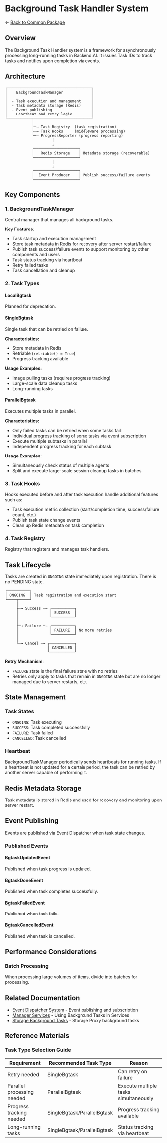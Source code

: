 # Background Task Handler System

← [Back to Common Package](../README.md)

## Overview

The Background Task Handler system is a framework for asynchronously processing long-running tasks in Backend.AI. It issues Task IDs to track tasks and notifies upon completion via events.

## Architecture

```
┌──────────────────────────────────────┐
│    BackgroundTaskManager             │
│                                      │
│  - Task execution and management     │
│  - Task metadata storage (Redis)     │
│  - Event publishing                  │
│  - Heartbeat and retry logic         │
└───────────┬──────────────────────────┘
            │
            ├─→ Task Registry  (task registration)
            ├─→ Task Hooks     (middleware processing)
            └─→ ProgressReporter (progress reporting)
                     │
                     ↓
            ┌────────────────────┐
            │   Redis Storage    │ Metadata storage (recoverable)
            └────────────────────┘
                     │
                     ↓
            ┌────────────────────┐
            │  Event Producer    │ Publish success/failure events
            └────────────────────┘
```

## Key Components

### 1. BackgroundTaskManager

Central manager that manages all background tasks.

**Key Features:**
- Task startup and execution management
- Store task metadata in Redis for recovery after server restart/failure
- Publish task success/failure events to support monitoring by other components and users
- Task status tracking via heartbeat
- Retry failed tasks
- Task cancellation and cleanup

### 2. Task Types

#### LocalBgtask
Planned for deprecation.

#### SingleBgtask
Single task that can be retried on failure.

**Characteristics:**
- Store metadata in Redis
- Retriable (`retriable() = True`)
- Progress tracking available

**Usage Examples:**
- Image pulling tasks (requires progress tracking)
- Large-scale data cleanup tasks
- Long-running tasks

#### ParallelBgtask
Executes multiple tasks in parallel.

**Characteristics:**
- Only failed tasks can be retried when some tasks fail
- Individual progress tracking of some tasks via event subscription
- Execute multiple subtasks in parallel
- Independent progress tracking for each subtask

**Usage Examples:**
- Simultaneously check status of multiple agents
- Split and execute large-scale session cleanup tasks in batches

### 3. Task Hooks

Hooks executed before and after task execution handle additional features such as:

- Task execution metric collection (start/completion time, success/failure count, etc.)
- Publish task state change events
- Clean up Redis metadata on task completion

### 4. Task Registry

Registry that registers and manages task handlers.

## Task Lifecycle

Tasks are created in `ONGOING` state immediately upon registration. There is no PENDING state.

```
┌──────────┐
│ ONGOING  │ Task registration and execution start
└────┬─────┘
     │
     ├─→ Success ─→ ┌──────────┐
     │              │ SUCCESS  │
     │              └──────────┘
     │
     ├─→ Failure ─→ ┌──────────┐
     │              │ FAILURE  │ No more retries
     │              └──────────┘
     │
     └─→ Cancel ─→ ┌───────────┐
                   │ CANCELLED │
                   └───────────┘
```

**Retry Mechanism**:
- `FAILURE` state is the final failure state with no retries
- Retries only apply to tasks that remain in `ONGOING` state but are no longer managed due to server restarts, etc.

## State Management

### Task States

- `ONGOING`: Task executing
- `SUCCESS`: Task completed successfully
- `FAILURE`: Task failed
- `CANCELLED`: Task cancelled

### Heartbeat

BackgroundTaskManager periodically sends heartbeats for running tasks. If a heartbeat is not updated for a certain period, the task can be retried by another server capable of performing it.

## Redis Metadata Storage

Task metadata is stored in Redis and used for recovery and monitoring upon server restart.

## Event Publishing

Events are published via Event Dispatcher when task state changes.

### Published Events

#### BgtaskUpdatedEvent
Published when task progress is updated.

#### BgtaskDoneEvent
Published when task completes successfully.

#### BgtaskFailedEvent
Published when task fails.

#### BgtaskCancelledEvent
Published when task is cancelled.

## Performance Considerations

### Batch Processing

When processing large volumes of items, divide into batches for processing.

## Related Documentation

- [Event Dispatcher System](../events/README.md) - Event publishing and subscription
- [Manager Services](../../manager/services/README.md) - Using Background Tasks in Services
- [Storage Background Tasks](../../storage/bgtask/) - Storage Proxy background tasks

## Reference Materials

### Task Type Selection Guide

| Requirement | Recommended Task Type | Reason |
|------------|----------------------|--------|
| Retry needed | SingleBgtask | Can retry on failure |
| Parallel processing needed | ParallelBgtask | Execute multiple tasks simultaneously |
| Progress tracking needed | SingleBgtask/ParallelBgtask | Progress tracking available |
| Long-running tasks | SingleBgtask/ParallelBgtask | Status tracking via heartbeat |
